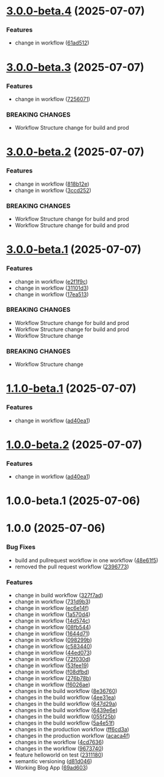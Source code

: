 # [3.0.0-beta.4](https://github.com/KrishnaPathak824/github_actions/compare/v3.0.0-beta.3...v3.0.0-beta.4) (2025-07-07)


### Features

* change in workflow ([61ad512](https://github.com/KrishnaPathak824/github_actions/commit/61ad512f932bd29fc3172b77b6fd7a4b166d8ffb))

# [3.0.0-beta.3](https://github.com/KrishnaPathak824/github_actions/compare/v3.0.0-beta.2...v3.0.0-beta.3) (2025-07-07)


### Features

* change in workflow ([7256071](https://github.com/KrishnaPathak824/github_actions/commit/7256071138efbd16e2af512ef5194c3acac49837))


### BREAKING CHANGES

* Workflow Structure change for build and prod

# [3.0.0-beta.2](https://github.com/KrishnaPathak824/github_actions/compare/v3.0.0-beta.1...v3.0.0-beta.2) (2025-07-07)


### Features

* change in workflow ([818b12e](https://github.com/KrishnaPathak824/github_actions/commit/818b12edf518751c0452b51240b7cf1af0c7beba))
* change in workflow ([3ccd252](https://github.com/KrishnaPathak824/github_actions/commit/3ccd2523b2b7955375f903eda648d60349be15c1))


### BREAKING CHANGES

* Workflow Structure change for build and prod
* Workflow Structure change for build and prod

# [3.0.0-beta.1](https://github.com/KrishnaPathak824/github_actions/compare/v2.0.0...v3.0.0-beta.1) (2025-07-07)


### Features

* change in workflow ([e2f1f9c](https://github.com/KrishnaPathak824/github_actions/commit/e2f1f9cbb24af4cf3b3a4fe6918705ed84e4230a))
* change in workflow ([31101d3](https://github.com/KrishnaPathak824/github_actions/commit/31101d3b2832076ef844790a9665af7701086f6d))
* change in workflow ([17ea513](https://github.com/KrishnaPathak824/github_actions/commit/17ea513af653872332d61ce7e648e13f73cdebdc))


### BREAKING CHANGES

* Workflow Structure change for build and prod
* Workflow Structure change for build and prod
* Workflow Structure change

### BREAKING CHANGES

* Workflow Structure change

# [1.1.0-beta.1](https://github.com/KrishnaPathak824/github_actions/compare/v1.0.0...v1.1.0-beta.1) (2025-07-07)


### Features

* change in workflow ([ad40ea1](https://github.com/KrishnaPathak824/github_actions/commit/ad40ea161d76601cfac1a2145858aa5abd218f54))

# [1.0.0-beta.2](https://github.com/KrishnaPathak824/github_actions/compare/v1.0.0-beta.1...v1.0.0-beta.2) (2025-07-07)


### Features

* change in workflow ([ad40ea1](https://github.com/KrishnaPathak824/github_actions/commit/ad40ea161d76601cfac1a2145858aa5abd218f54))

# 1.0.0-beta.1 (2025-07-06)

# 1.0.0 (2025-07-06)


### Bug Fixes

* build and pullrequest workflow in one workflow ([48e61f5](https://github.com/KrishnaPathak824/github_actions/commit/48e61f56afd5a270ce85bf321b3245a1dab2ff4d))
* removed the pull request workflow ([2396773](https://github.com/KrishnaPathak824/github_actions/commit/23967731a40dff69d28b2834a7961229eca7ad2d))


### Features

* change in build workflow ([327f7ad](https://github.com/KrishnaPathak824/github_actions/commit/327f7ad5b8da337a6b43c90fde323950aa341b64))
* change in workflow ([731d9b3](https://github.com/KrishnaPathak824/github_actions/commit/731d9b300ddfc058d5739c27b0f72da0d9559281))
* change in workflow ([ec6e14f](https://github.com/KrishnaPathak824/github_actions/commit/ec6e14f9cab7794f31c3952b7433ca408ce5bfe4))
* change in workflow ([1a570d4](https://github.com/KrishnaPathak824/github_actions/commit/1a570d4138806f06f856e428ad2c622e4fcc6149))
* change in workflow ([14d574c](https://github.com/KrishnaPathak824/github_actions/commit/14d574ca3bf06a64a79f636282101efb01fbc917))
* change in workflow ([08fb544](https://github.com/KrishnaPathak824/github_actions/commit/08fb544dbe384436aab609bba4ad1ee0f3dfae8b))
* change in workflow ([1644d71](https://github.com/KrishnaPathak824/github_actions/commit/1644d71e9ea74ae8a1c9d1b27f034743c5852c4c))
* change in workflow ([098299b](https://github.com/KrishnaPathak824/github_actions/commit/098299bbceb9d24b9de079b919938be862051e55))
* change in workflow ([c583440](https://github.com/KrishnaPathak824/github_actions/commit/c583440f752f2c8dd295a5bce0b5b83910a3561a))
* change in workflow ([44ed073](https://github.com/KrishnaPathak824/github_actions/commit/44ed073ed4b3527e3a58be2417b863638028e6a4))
* change in workflow ([72f030d](https://github.com/KrishnaPathak824/github_actions/commit/72f030d3320f7b3bd2be29b7a12bfd607abd6bcf))
* change in workflow ([53fee19](https://github.com/KrishnaPathak824/github_actions/commit/53fee197d2fec0326622f13261e4545a9da5e43a))
* change in workflow ([f08dfbd](https://github.com/KrishnaPathak824/github_actions/commit/f08dfbdb61fba505e7d30f1ef79984778e393dcf))
* change in workflow ([276b78b](https://github.com/KrishnaPathak824/github_actions/commit/276b78b78a4bc7949623e94c7937042062b08441))
* change in workflow ([f6026ae](https://github.com/KrishnaPathak824/github_actions/commit/f6026ae905a5be41e65207427ee2efc30582e055))
* changes in the build workflow ([8e36760](https://github.com/KrishnaPathak824/github_actions/commit/8e36760784a7f1084539852816a9df2d55fdabb5))
* changes in the build workflow ([4ee31ea](https://github.com/KrishnaPathak824/github_actions/commit/4ee31ea82425818181edaa9ef25c7cbffd04269c))
* changes in the build workflow ([647d29a](https://github.com/KrishnaPathak824/github_actions/commit/647d29a26e3f086b06aca730f7b50f83eeafc080))
* changes in the build workflow ([6439e6e](https://github.com/KrishnaPathak824/github_actions/commit/6439e6e4632d169034c852618521cf54f20a6c44))
* changes in the build workflow ([055f25b](https://github.com/KrishnaPathak824/github_actions/commit/055f25bdb2bf2f34dbad63760d3e23f3a146a554))
* changes in the build workflow ([5a4e51f](https://github.com/KrishnaPathak824/github_actions/commit/5a4e51fafe90beb3ccb9700b1e0199945ae87c7d))
* changes in the production workflow ([ff6cd3a](https://github.com/KrishnaPathak824/github_actions/commit/ff6cd3a965382363b748a9e09c1c4e2b971dab84))
* changes in the production workflow ([acaca4f](https://github.com/KrishnaPathak824/github_actions/commit/acaca4fdb89b48a796b8b05d12fad6558fdddcc9))
* changes in the workflow ([4cd7636](https://github.com/KrishnaPathak824/github_actions/commit/4cd7636e09088c11b81ea50580a4cfb298a2192e))
* changes in the workflow ([9673740](https://github.com/KrishnaPathak824/github_actions/commit/96737404b69b9a614f2d2eeca34a636d7647ddf2))
* feature helloworld on test ([2311180](https://github.com/KrishnaPathak824/github_actions/commit/2311180fa517ee815342635d2f22d83167ed2854))
* semantic versioning ([d81d046](https://github.com/KrishnaPathak824/github_actions/commit/d81d04645c4368fbe26af45b5565678f4c7d0de7))
* Working Blog App ([69ad603](https://github.com/KrishnaPathak824/github_actions/commit/69ad6036204c7813e0a2cbe38202e95779f3bb1d))
